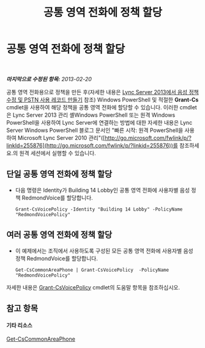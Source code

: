 ﻿---
title: 공통 영역 전화에 정책 할당
TOCTitle: 공통 영역 전화에 정책 할당
ms:assetid: f0554fd1-b237-49b3-9eb4-26f4b91f5604
ms:mtpsurl: https://technet.microsoft.com/ko-kr/library/JJ994082(v=OCS.15)
ms:contentKeyID: 52056984
ms.date: 08/24/2015
mtps_version: v=OCS.15
ms.translationtype: HT
---

# 공통 영역 전화에 정책 할당

 

_**마지막으로 수정된 항목:** 2013-02-20_

공통 영역 전화용으로 정책을 만든 후(자세한 내용은 [Lync Server 2013에서 음성 정책 수정 및 PSTN 사용 레코드 만들기](lync-server-2013-create-a-voice-policy-and-configure-pstn-usage-records.md) 참조) Windows PowerShell 및 적절한 **Grant-Cs** cmdlet을 사용하여 해당 정책을 공통 영역 전화에 할당할 수 있습니다. 이러한 cmdlet은 Lync Server 2013 관리 셸Windows PowerShell 또는 원격 Windows PowerShell을 사용하여 Lync Server에 연결하는 방법에 대한 자세한 내용은 Lync Server Windows PowerShell 블로그 문서인 "빠른 시작: 원격 PowerShell을 사용하여 Microsoft Lync Server 2010 관리"([http://go.microsoft.com/fwlink/p/?linkId=255876](http://go.microsoft.com/fwlink/p/?linkid=255876))를 참조하세요.의 원격 세션에서 실행할 수 있습니다.


## 단일 공통 영역 전화에 정책 할당

  - 다음 명령은 Identity가 Building 14 Lobby인 공통 영역 전화에 사용자별 음성 정책 RedmondVoice를 할당합니다.
    
        Grant-CsVoicePolicy -Identity "Building 14 Lobby" -PolicyName "RedmondVoicePolicy"

## 여러 공통 영역 전화에 정책 할당

  - 이 예제에서는 조직에서 사용하도록 구성된 모든 공통 영역 전화에 사용자별 음성 정책 RedmondVoice를 할당합니다.
    
        Get-CsCommonAreaPhone | Grant-CsVoicePolicy  -PolicyName "RedmondVoicePolicy"

자세한 내용은 [Grant-CsVoicePolicy](https://docs.microsoft.com/en-us/powershell/module/skype/Grant-CsVoicePolicy) cmdlet의 도움말 항목을 참조하십시오.

## 참고 항목

#### 기타 리소스

[Get-CsCommonAreaPhone](get-cscommonareaphone.md)

